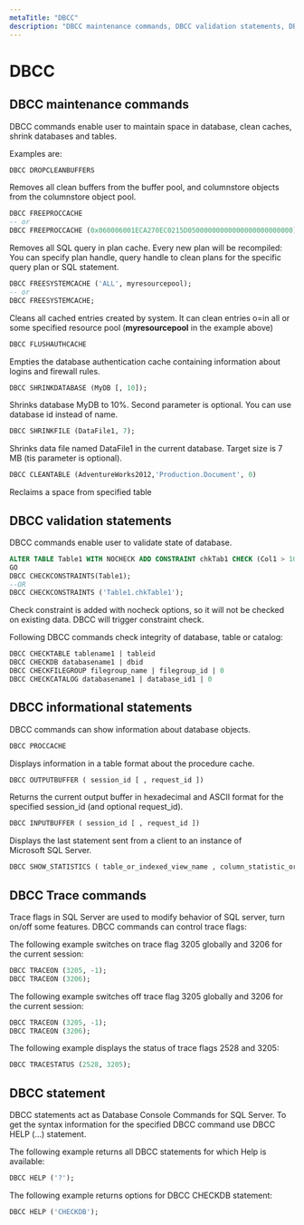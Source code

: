 ```yaml
---
metaTitle: "DBCC"
description: "DBCC maintenance commands, DBCC validation statements, DBCC informational statements, DBCC Trace commands, DBCC statement"
---
```


# DBCC



## DBCC maintenance commands


DBCC commands enable user to maintain space in database, clean caches, shrink databases and tables.

Examples are:

```sql
DBCC DROPCLEANBUFFERS 

```

Removes all clean buffers from the buffer pool, and columnstore objects from the columnstore object pool.

```sql
DBCC FREEPROCCACHE
-- or
DBCC FREEPROCCACHE (0x060006001ECA270EC0215D05000000000000000000000000);

```

Removes all SQL query in plan cache. Every new plan will be recompiled:
You can specify plan handle, query handle to clean plans for the specific query plan or SQL statement.

```sql
DBCC FREESYSTEMCACHE ('ALL', myresourcepool); 
-- or
DBCC FREESYSTEMCACHE;

```

Cleans all cached entries created by system. It can clean entries o=in all or some specified resource pool (**myresourcepool** in the example above)

```sql
DBCC FLUSHAUTHCACHE 

```

Empties the database authentication cache containing information about logins and firewall rules.

```sql
DBCC SHRINKDATABASE (MyDB [, 10]); 

```

Shrinks database MyDB to 10%. Second parameter is optional. You can use database id instead of name.

```sql
DBCC SHRINKFILE (DataFile1, 7); 

```

Shrinks data file named DataFile1 in the current database. Target size is 7 MB (tis parameter is optional).

```sql
DBCC CLEANTABLE (AdventureWorks2012,'Production.Document', 0) 

```

Reclaims a space from specified table



## DBCC validation statements


DBCC commands enable user to validate state of database.

```sql
ALTER TABLE Table1 WITH NOCHECK ADD CONSTRAINT chkTab1 CHECK (Col1 > 100);  
GO  
DBCC CHECKCONSTRAINTS(Table1);  
--OR
DBCC CHECKCONSTRAINTS ('Table1.chkTable1');  

```

Check constraint is added with nocheck options, so it will not be checked on existing data. DBCC will trigger constraint check.

Following DBCC commands check integrity of database, table or catalog:

```sql
DBCC CHECKTABLE tablename1 | tableid
DBCC CHECKDB databasename1 | dbid
DBCC CHECKFILEGROUP filegroup_name | filegroup_id | 0
DBCC CHECKCATALOG databasename1 | database_id1 | 0

```



## DBCC informational statements


DBCC commands can show information about database objects.

```sql
DBCC PROCCACHE

```

Displays information in a table format about the procedure cache.

```sql
DBCC OUTPUTBUFFER ( session_id [ , request_id ])  

```

Returns the current output buffer in hexadecimal and ASCII format for the specified session_id (and optional request_id).

```sql
DBCC INPUTBUFFER ( session_id [ , request_id ])  

```

Displays the last statement sent from a client to an instance of Microsoft SQL Server.

```sql
DBCC SHOW_STATISTICS ( table_or_indexed_view_name , column_statistic_or_index_name)

```



## DBCC Trace commands


Trace flags in SQL Server are used to modify behavior of SQL server, turn on/off some features. DBCC commands can control trace flags:

The following example switches on trace flag 3205 globally and 3206 for the current session:

```sql
DBCC TRACEON (3205, -1); 
DBCC TRACEON (3206);

```

The following example switches off trace flag 3205 globally and 3206 for the current session:

```sql
DBCC TRACEON (3205, -1); 
DBCC TRACEON (3206);

```

The following example displays the status of trace flags 2528 and 3205:

```sql
DBCC TRACESTATUS (2528, 3205);  

```



## DBCC statement


DBCC statements act as Database Console Commands for SQL Server.
To get the syntax information for the specified DBCC command use DBCC HELP (...) statement.

The following example returns all DBCC statements for which Help is available:

```sql
DBCC HELP ('?');  

```

The following example returns options for DBCC CHECKDB statement:

```sql
DBCC HELP ('CHECKDB'); 

```

